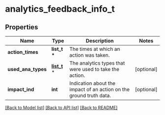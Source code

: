 # analytics_feedback_info_t

## Properties
Name | Type | Description | Notes
------------ | ------------- | ------------- | -------------
**action_times** | **list_t \*** | The times at which an action was taken. | 
**used_ana_types** | [**list_t**](nwdaf_event.md) \* | The analytics types that were used to take the action. | [optional] 
**impact_ind** | **int** | Indication about the impact of an action on the ground truth data. | [optional] 

[[Back to Model list]](../README.md#documentation-for-models) [[Back to API list]](../README.md#documentation-for-api-endpoints) [[Back to README]](../README.md)


